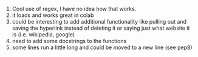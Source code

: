 1. Cool use of regex, I have no idea how that works.
2. it loads and works great in colab
3. could be interesting to add additional functionality like pulling out and saving the hyperlink instead of deleting it
  or saying just what website it is (i.e. wikipedia, google)
4. need to add some docstrings to the functions
5. some lines run a little long and could be moved to a new line (see pep8)

